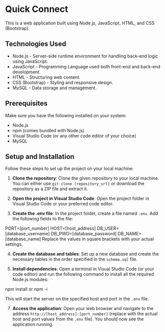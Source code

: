 # Quick Connect

This is a web application built using Node.js, JavaScript, HTML, and CSS (Bootstrap).

## Technologies Used

* Node.js - Server-side runtime environment for handling back-end logic using JavaScript.
* JavaScript - Programming Language used both front-end and back-end development.
* HTML - Structuring web content.
* CSS (Bootstrap) - Styling and responsive design.
* MySQL - Data storage and management.

## Prerequisites

Make sure you have the following installed on your system:

* Node.js
* npm (comes bundled with Node.js)
* Visual Studio Code (or any other code editor of your choice)
* MySQL

## Setup and Installation

Follow these steps to set up the project on your local machine:

1. **Clone the repository**: Clone the given repository to your local machine. You can either use `git clone [repository_url]` or download the repository as a ZIP file and extract it.

2. **Open the project in Visual Studio Code**: Open the project folder in Visual Studio Code or your preferred code editor.

3. **Create the .env file**: In the project folder, create a file named `.env`. Add the following fields to the file:

PORT=[port_number]
HOST=[host_address]
DB_USER=[database_username]
DB_PWD=[database_password]
DB_NAME=[database_name]
Replace the values in square brackets with your actual settings.

4. **Create the database and tables**: Set up a new database and create the necessary tables in the order specified in the `schema.sql` file.

5. **Install dependencies**: Open a terminal in Visual Studio Code (or your code editor) and run the following command to install all the required Node.js modules:

npm install or npm -i

This will start the server on the specified host and port in the `.env` file.

7. **Access the application**: Open your web browser and navigate to the address `http://[host_address]:[port_number]` (replace with the actual host and port values from the `.env` file). You should now see the application running.